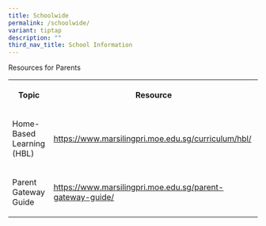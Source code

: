 ```yaml
---
title: Schoolwide
permalink: /schoolwide/
variant: tiptap
description: ""
third_nav_title: School Information
---
```

<p>Resources for Parents</p>
<table>
<tbody>
<tr>
<th rowspan="1" colspan="1">
<p>Topic</p>
</th>
<th rowspan="1" colspan="1">
<p>Resource</p>
</th>
</tr>
<tr>
<td rowspan="1" colspan="1">
<p>Home-Based Learning (HBL)</p>
</td>
<td rowspan="1" colspan="1">
<p><a href="https://www.marsilingpri.moe.edu.sg/curriculum/HBL/" rel="noopener noreferrer nofollow" target="_blank">https://www.marsilingpri.moe.edu.sg/curriculum/hbl/</a>&nbsp;</p>
</td>
</tr>
<tr>
<td rowspan="1" colspan="1">
<p>Parent Gateway Guide</p>
</td>
<td rowspan="1" colspan="1">
<p><a href="https://www.marsilingpri.moe.edu.sg/for-parents/parent-gateway-guide/" rel="noopener noreferrer nofollow" target="_blank"><u>https://www.marsilingpri.moe.edu.sg/parent-gateway-guide/</u></a>
</p>
</td>
</tr>
</tbody>
</table>
<p></p>
